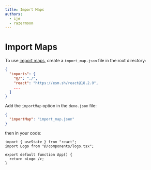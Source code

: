```yaml
---
title: Import Maps
authors:
  - ije
  - razermoon
---
```


# Import Maps

To use [import maps](https://github.com/WICG/import-maps), create a `import_map.json` file in the root directory:

```json
{
  "imports": {
    "@/": "./",
    "react": "https://esm.sh/react@18.2.0",
    ...
  }
}
```

Add the `importMap` option in the `deno.json` file:

```json
{
  "importMap": "import_map.json"
}
```

then in your code:

```tsx
import { useState } from "react";
import Logo from "@/components/logo.tsx";

export default function App() {
  return <Logo />;
}
```

